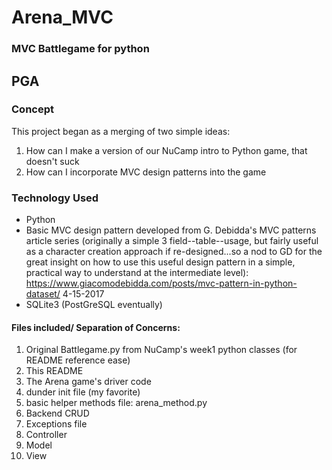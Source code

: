 # Arena_MVC
### MVC Battlegame for python
## PGA

### Concept
This project began as a merging of two simple ideas: 
1. How can I make a version of our NuCamp intro to Python game, that doesn't suck
2. How can I incorporate MVC design patterns into the game


### Technology Used
* Python
* Basic MVC design pattern developed from G. Debidda's MVC patterns article series (originally a simple 3 field--table--usage, but fairly useful as a character creation approach if re-designed...so a nod to GD for the great insight on how to use this useful design pattern in a simple, practical way to understand at the intermediate level): https://www.giacomodebidda.com/posts/mvc-pattern-in-python-dataset/  4-15-2017
* SQLite3 (PostGreSQL eventually)

#### Files included/ Separation of Concerns:
1. Original Battlegame.py from NuCamp's week1 python classes (for README reference ease)
2. This README
3. The Arena game's driver code
4. dunder init file (my favorite)
5. basic helper methods file: arena_method.py
6. Backend CRUD
7. Exceptions file
8. Controller
9. Model
10. View